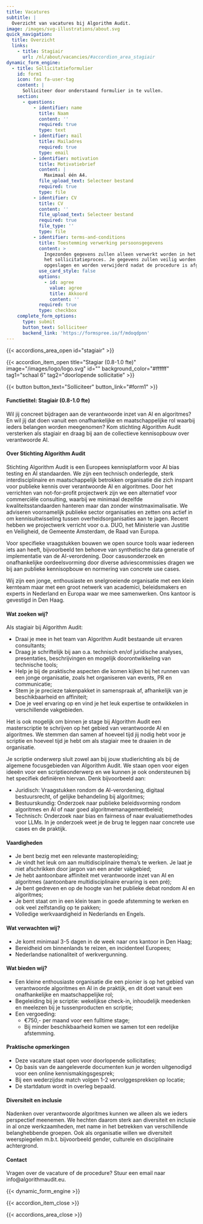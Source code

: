 ```yaml
---
title: Vacatures
subtitle: |
  Overzicht van vacatures bij Algorithm Audit.
image: /images/svg-illustrations/about.svg
quick_navigation:
  title: Overzicht
  links:
    - title: Stagiair
      url: /nl/about/vacancies/#accordion_area_stagiair
dynamic_form_engine:
  - title: Sollicitatieformulier
    id: form1
    icon: fas fa-user-tag
    content: |
      Solliciteer door onderstaand formulier in te vullen.
    section:
      - questions:
          - identifier: name
            title: Naam
            content: ''
            required: true
            type: text
          - identifier: mail
            title: Mailadres
            required: true
            type: email
          - identifier: motivation
            title: Motivatiebrief
            content: |
              Maximaal één A4.
            file_upload_text: Selecteer bestand
            required: true
            type: file
          - identifier: CV
            title: CV
            content: ''
            file_upload_text: Selecteer bestand
            required: true
            file_type: ''
            type: file
          - identifier: terms-and-conditions
            title: Toestemming verwerking persoonsgegevens
            content: >
              Ingezonden gegevens zullen alleen verwerkt worden in het kader van
              het sollicitatieproces. Je gegevens zullen veilig worden
              opgeslagen en worden verwijderd nadat de procedure is afgerond.
            use_card_style: false
            options:
              - id: agree
                value: agree
                title: Akkoord
                content: ''
            required: true
            type: checkbox
    complete_form_options:
      type: submit
      button_text: Solliciteer
      backend_link: 'https://formspree.io/f/mdoqdpnn'
---
```


{{< accordions_area_open id="stagiair" >}}

{{< accordion_item_open title="Stagiar (0.8-1.0 fte)" image="/images/logo/logo.svg" id="" background_color="#ffffff" tag1="schaal 6" tag2="doorlopende sollicitatie" >}}

{{< button button_text="Solliciteer" button_link="#form1" >}}

#### Functietitel: Stagiair (0.8-1.0 fte)

Wil jij concreet bijdragen aan de verantwoorde inzet van AI en algoritmes? En wil jij dat doen vanuit een onafhankelijke en maatschappelijke rol waarbij ieders belangen worden meegenomen? Kom stichting Algorithm Audit versterken als stagiair en draag bij aan de collectieve kennisopbouw over verantwoorde AI.

#### Over Stichting Algorithm Audit

Stichting Algorithm Audit is een Europees kennisplatform voor AI bias testing en AI standaarden. We zijn een technisch onderlegde, sterk interdisciplinaire en maatschappelijk betrokken organisatie die zich inspant voor publieke kennis over verantwoorde AI en algoritmes. Door het verrichten van not-for-profit projectwerk zijn we een alternatief voor commerciële consulting, waarbij we minimaal dezelfde kwaliteitsstandaarden hanteren maar dan zonder winstmaximalisatie. We adviseren voornamelijk publieke sector organisaties en zetten ons actief in om kennisuitwisseling tussen overheidsorganisaties aan te jagen. Recent hebben we projectwerk verricht voor o.a. DUO, het Ministerie van Justitie en Veiligheid, de Gemeente Amsterdam, de Raad van Europa.

Voor specifieke vraagstukken bouwen we open source tools waar iedereen iets aan heeft, bijvoorbeeld ten behoeve van synthetische data generatie of implementatie van de AI-verordening. Door casusonderzoek en onafhankelijke oordeelsvorming door diverse adviescommissies dragen we bij aan publieke kennisopbouw en normering van concrete use cases.

Wij zijn een jonge, enthousiaste en snelgroeiende organisatie met een klein kernteam maar met een groot netwerk van academici, beleidsmakers en experts in Nederland en Europa waar we mee samenwerken. Ons kantoor is gevestigd in Den Haag.

#### Wat zoeken wij?

Als stagiair bij Algorithm Audit:

* Draai je mee in het team van Algorithm Audit bestaande uit ervaren consultants;
* Draag je schriftelijk bij aan o.a. technisch en/of juridische analyses, presentaties, beschrijvingen en mogelijk doorontwikkeling van technische tools;
* Help je bij de praktische aspecten die komen kijken bij het runnen van een jonge organisatie, zoals het organiseren van events, PR en communicatie;
* Stem je je precieze takenpakket in samenspraak af, afhankelijk van je beschikbaarheid en affiniteit;
* Doe je veel ervaring op en vind je het leuk expertise te ontwikkelen in verschillende vakgebieden.

Het is ook mogelijk om binnen je stage bij Algorithm Audit een masterscriptie te schrijven op het gebied van verantwoorde AI en algoritmes. We stemmen dan samen af hoeveel tijd jij nodig hebt voor je scriptie en hoeveel tijd je hebt om als stagiair mee te draaien in de organisatie. 

Je scriptie onderwerp sluit zowel aan bij jouw studierichting als bij de algemene focusgebieden van Algorithm Audit. We staan open voor eigen ideeën voor een scriptieonderwerp en we kunnen je ook ondersteunen bij het specifiek definiëren hiervan. Denk bijvoorbeeld aan:

* Juridisch: Vraagstukken rondom de AI-verordening, digitaal bestuursrecht, of gelijke behandeling bij algoritmes;
* Bestuurskundig: Onderzoek naar publieke beleidsvorming rondom algoritmes en AI of naar goed algoritmemanagementbeleid;
* Technisch: Onderzoek naar bias en fairness of naar evaluatiemethodes voor LLMs. In je onderzoek weet je de brug te leggen naar concrete use cases en de praktijk.

#### Vaardigheden

* Je bent bezig met een relevante masteropleiding;
* Je vindt het leuk om aan multidisciplinaire thema’s te werken. Je laat je niet afschrikken door jargon van een ander vakgebied; 
* Je hebt aantoonbare affiniteit met verantwoorde inzet van AI en algoritmes (aantoonbare multidisciplinaire ervaring is een pré);
* Je bent gedreven en op de hoogte van het publieke debat rondom AI en algoritmes;
* Je bent staat om in een klein team in goede afstemming te werken en ook veel zelfstandig op te pakken; 
* Volledige werkvaardigheid in Nederlands en Engels.

#### Wat verwachten wij?

* Je komt minimaal 3-5 dagen in de week naar ons kantoor in Den Haag;
* Bereidheid om binnenlands te reizen, en incidenteel Europees;
* Nederlandse nationaliteit of werkvergunning.

#### Wat bieden wij?

* Een kleine enthousiaste organisatie die een pionier is op het gebied van verantwoorde algoritmes en AI in de praktijk, en dit doet vanuit een onafhankelijke en maatschappelijke rol;
* Begeleiding bij je scriptie: wekelijkse check-in, inhoudelijk meedenken en meelezen bij je tussenproducten en scriptie;
* Een vergoeding: 
  * €750,- per maand voor een fulltime stage;
  * Bij minder beschikbaarheid komen we samen tot een redelijke afstemming.

#### Praktische opmerkingen

* Deze vacature staat open voor doorlopende sollicitaties;
* Op basis van de aangeleverde documenten kun je worden uitgenodigd voor een online kennismakingsgesprek;
* Bij een wederzijdse match volgen 1-2 vervolggesprekken op locatie;
* De startdatum wordt in overleg bepaald.

#### Diversiteit en inclusie

Nadenken over verantwoorde algoritmes kunnen we alleen als we ieders perspectief meenemen. We hechten daarom sterk aan diversiteit en inclusie in al onze werkzaamheden, met name in het betrekken van verschillende belanghebbende groepen. Ook als organisatie willen we diversiteit weerspiegelen m.b.t. bijvoorbeeld gender, culturele en disciplinaire achtergrond. 

#### Contact

Vragen over de vacature of de procedure? Stuur een email naar info\@algorithmaudit.eu.

{{< dynamic_form_engine >}}

{{< accordion_item_close >}}

{{< accordions_area_close >}}
